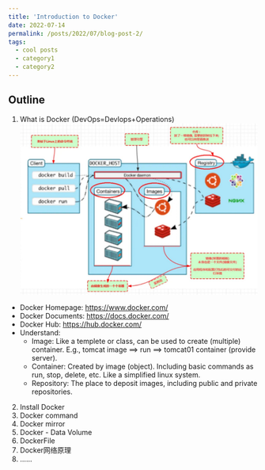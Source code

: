 ```yaml
---
title: 'Introduction to Docker'
date: 2022-07-14
permalink: /posts/2022/07/blog-post-2/
tags:
  - cool posts
  - category1
  - category2
---
```

<b>Outline</b>
------
1. What is Docker (DevOps=Devlops+Operations)
![Docker](../images/docker01.jpg)
* Docker Homepage: <https://www.docker.com/>
* Docker Documents: <https://docs.docker.com/>
* Docker Hub: <https://hub.docker.com/>
* Understand:
    - Image: Like a templete or class, can be used to create (multiple) container. E.g., tomcat image ==> run ==> tomcat01 container (provide server).
    - Container: Created by image (object). Including basic commands as run, stop, delete, etc. Like a simplified linux system.
    - Repository: The place to deposit images, including public and private repositories.
2. Install Docker
3. Docker command
4. Docker mirror
5. Docker - Data Volume
6. DockerFile
7. Docker网络原理
8. ......
